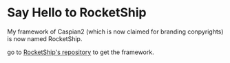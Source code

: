 # Say Hello to RocketShip

My framework of Caspian2 (which is now claimed for branding conpyrights) is now named RocketShip.

go to [RocketShip's repository](https://github.com/4c4-mgiroux/RocketShip) to get the framework.
